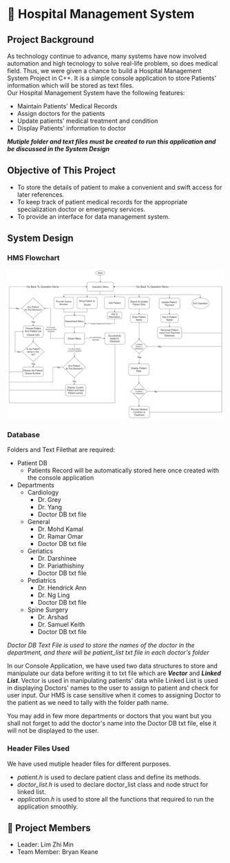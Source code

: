 # :hospital: Hospital Management System 

## Project Background

As technology continue to advance, many systems have now involved automation and high tecnology to solve real-life problem, so does medical field. Thus, we were given a chance to build a Hospital Management System Project in C++. It is a simple console application to store Patients' information which will be stored as text files. <br />
Our Hospital Management System have the following features:
- Maintain Patients' Medical Records
- Assign doctors for the patients
- Update patients' medical treatment and condition
- Display Patients' information to doctor
 
***Mutiple folder and text files must be created to run this application and be discussed in the System Design***

## Objective of This Project

- To store the details of patient to make a convenient and swift access for later references. <br />
- To keep track of patient medical records for the appropriate specialization doctor or emergency services.<br />
- To provide an interface for data management system.<br />

## System Design
### HMS Flowchart
![](HMS%20Flowchart.drawio.png)

### Database
Folders and Text Filethat are required: <br />
- Patient DB 
  - Patients Record will be automatically stored here once created with the console application 
- Departments 
  - Cardiology
    - Dr. Grey
    - Dr. Yang
    - Doctor DB txt file  
  - General
    - Dr. Mohd Kamal
    - Dr. Ramar Omar   
    - Doctor DB txt file
  - Geriatics
    - Dr. Darshinee
    - Dr. Pariathishiny
    - Doctor DB txt file    
  - Pediatrics
    - Dr. Hendrick Ann
    - Dr. Ng Ling
    - Doctor DB txt file
  - Spine Surgery 
    - Dr. Arshad
    - Dr. Samuel Keith
    - Doctor DB txt file

*Doctor DB Text File is used to store the names of the doctor in the department, and there will be patient_list txt file in each doctor's folder* <br />

In our Console Application, we have used two data structures to store and manipulate our data before writing it to txt file which are ***Vector*** and ***Linked List***. Vector is used in manipulating patients' data while Linked List is used in displaying Doctors' names to the user to assign to patient and check for user input. Our HMS is case sensitive when it comes to assigning Doctor to the patient as we need to tally with the folder path name. <br />

You may add in few more departments or doctors that you want but you shall not forget to add the doctor's name into the Doctor DB txt file, else it will not be displayed to the user. 

### Header Files Used

We have used mutiple header files for different purposes. 
- *patient.h* is used to declare patient class and define its methods.
- *doctor_list.h* is used to declare doctor_list class and node struct for linked list.
- *application.h* is used to store all the functions that required to run the application smoothly. 

## :raised_hands: Project Members
- Leader: Lim Zhi Min
- Team Member: Bryan Keane

